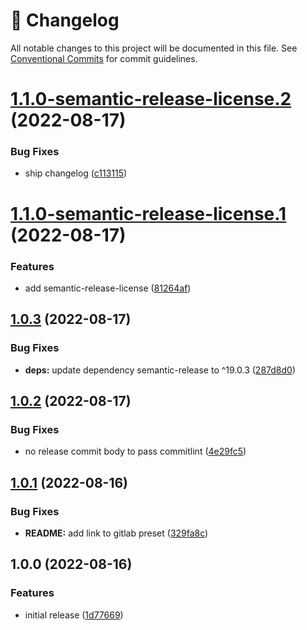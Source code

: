 # 📓 Changelog

All notable changes to this project will be documented in this file. See
[Conventional Commits](https://conventionalcommits.org) for commit guidelines.

# [1.1.0-semantic-release-license.2](https://github.com/sanity-io/semantic-release-preset/compare/v1.1.0-semantic-release-license.1...v1.1.0-semantic-release-license.2) (2022-08-17)


### Bug Fixes

* ship changelog ([c113115](https://github.com/sanity-io/semantic-release-preset/commit/c113115be5dea08c5a38768f2c138b9aa4e7b1cd))

# [1.1.0-semantic-release-license.1](https://github.com/sanity-io/semantic-release-preset/compare/v1.0.3...v1.1.0-semantic-release-license.1) (2022-08-17)


### Features

* add semantic-release-license ([81264af](https://github.com/sanity-io/semantic-release-preset/commit/81264afeac7a6673b573f722ea687f02e6ac9cb8))

## [1.0.3](https://github.com/sanity-io/semantic-release-preset/compare/v1.0.2...v1.0.3) (2022-08-17)


### Bug Fixes

* **deps:** update dependency semantic-release to ^19.0.3 ([287d8d0](https://github.com/sanity-io/semantic-release-preset/commit/287d8d0842ba4f99794310ac25f02acbece12ce4))

## [1.0.2](https://github.com/sanity-io/semantic-release-preset/compare/v1.0.1...v1.0.2) (2022-08-17)


### Bug Fixes

* no release commit body to pass commitlint ([4e29fc5](https://github.com/sanity-io/semantic-release-preset/commit/4e29fc587f7fab9855983ffee5c7cfb8213be6fa))

## [1.0.1](https://github.com/sanity-io/semantic-release-preset/compare/v1.0.0...v1.0.1) (2022-08-16)


### Bug Fixes

* **README:** add link to gitlab preset ([329fa8c](https://github.com/sanity-io/semantic-release-preset/commit/329fa8cf19ac99389158cefa4a8f09e6e98627e6))

## 1.0.0 (2022-08-16)


### Features

* initial release ([1d77669](https://github.com/sanity-io/semantic-release-preset/commit/1d776691cbe04a4e74fb5b26fa8864dfa415de51))
